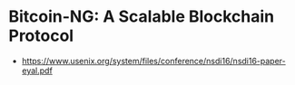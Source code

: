 # Bitcoin-NG: A Scalable Blockchain Protocol


- https://www.usenix.org/system/files/conference/nsdi16/nsdi16-paper-eyal.pdf